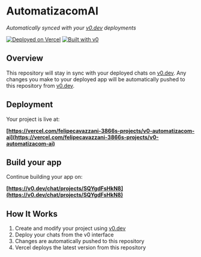 # AutomatizacomAI

*Automatically synced with your [v0.dev](https://v0.dev) deployments*

[![Deployed on Vercel](https://img.shields.io/badge/Deployed%20on-Vercel-black?style=for-the-badge&logo=vercel)](https://vercel.com/felipecavazzani-3866s-projects/v0-automatizacom-ai)
[![Built with v0](https://img.shields.io/badge/Built%20with-v0.dev-black?style=for-the-badge)](https://v0.dev/chat/projects/SQYgdFsHkN8)

## Overview

This repository will stay in sync with your deployed chats on [v0.dev](https://v0.dev).
Any changes you make to your deployed app will be automatically pushed to this repository from [v0.dev](https://v0.dev).

## Deployment

Your project is live at:

**[https://vercel.com/felipecavazzani-3866s-projects/v0-automatizacom-ai](https://vercel.com/felipecavazzani-3866s-projects/v0-automatizacom-ai)**

## Build your app

Continue building your app on:

**[https://v0.dev/chat/projects/SQYgdFsHkN8](https://v0.dev/chat/projects/SQYgdFsHkN8)**

## How It Works

1. Create and modify your project using [v0.dev](https://v0.dev)
2. Deploy your chats from the v0 interface
3. Changes are automatically pushed to this repository
4. Vercel deploys the latest version from this repository